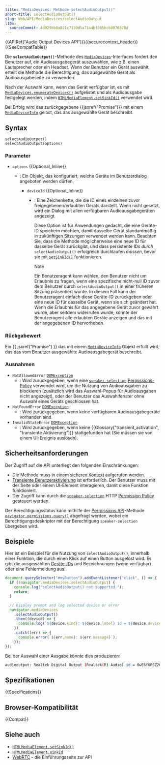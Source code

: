 ```yaml
---
title: "MediaDevices: Methode selectAudioOutput()"
short-title: selectAudioOutput()
slug: Web/API/MediaDevices/selectAudioOutput
l10n:
  sourceCommit: 4d929bb0a021c7130d5a71a4bf505bcb8070378d
---
```


{{APIRef("Audio Output Devices API")}}{{securecontext_header}}{{SeeCompatTable}}

Die **`selectAudioOutput()`**-Methode des [`MediaDevices`](/de/docs/Web/API/MediaDevices)-Interfaces fordert den Benutzer auf, ein Audioausgabegerät auszuwählen, wie z.B. einen Lautsprecher oder ein Headset. Wenn der Benutzer ein Gerät auswählt, erteilt die Methode die Berechtigung, das ausgewählte Gerät als Audioausgabeseite zu verwenden.

Nach der Auswahl kann, wenn das Gerät verfügbar ist, es mit [`MediaDevices.enumerateDevices()`](/de/docs/Web/API/MediaDevices/enumerateDevices) aufgelistet und als Audioausgabe festgelegt werden, indem [`HTMLMediaElement.setSinkId()`](/de/docs/Web/API/HTMLMediaElement/setSinkId) verwendet wird.

Bei Erfolg wird das zurückgegebene {{jsxref("Promise")}} mit einem [`MediaDeviceInfo`](/de/docs/Web/API/MediaDeviceInfo) gelöst, das das ausgewählte Gerät beschreibt.

## Syntax

```js-nolint
selectAudioOutput()
selectAudioOutput(options)
```

### Parameter

- `options` {{Optional_Inline}}

  - : Ein Objekt, das konfiguriert, welche Geräte im Benutzerdialog angeboten werden dürfen.

    - `deviceId` {{Optional_Inline}}

      - : Eine Zeichenkette, die die ID eines einzelnen zuvor freigegebenen/erlaubten Geräts darstellt.
        Wenn nicht gesetzt, wird ein Dialog mit allen verfügbaren Audioausgabegeräten angezeigt.

        Diese Option ist für Anwendungen gedacht, die eine Geräte-ID speichern möchten, damit dasselbe Gerät standardmäßig in zukünftigen Sitzungen verwendet werden kann. Beachten Sie, dass die Methode möglicherweise eine neue ID für dasselbe Gerät zurückgibt, und dass persistente IDs _durch_ `selectAudioOutput()` erfolgreich durchlaufen _müssen_, bevor sie mit [`setSinkId()`](/de/docs/Web/API/HTMLMediaElement/setSinkId) funktionieren.

        > [!NOTE]
        > Ein Benutzeragent kann wählen, den Benutzer nicht um Erlaubnis zu fragen, wenn eine spezifische nicht-null ID zuvor dem Benutzer durch `selectAudioOutput()` in einer früheren Sitzung präsentiert wurde.
        > In diesem Fall kann der Benutzeragent einfach diese Geräte-ID zurückgeben oder eine neue ID für dasselbe Gerät, wenn sie sich geändert hat.
        > Wenn die Erlaubnis für das angegebene Gerät zuvor gewährt wurde, aber seitdem widerrufen wurde, könnte der Benutzeragent alle erlaubten Geräte anzeigen und das mit der angegebenen ID hervorheben.

### Rückgabewert

Ein {{ jsxref("Promise") }} das mit einem [`MediaDeviceInfo`](/de/docs/Web/API/MediaDeviceInfo) Objekt erfüllt wird, das das vom Benutzer ausgewählte Audioausgabegerät beschreibt.

### Ausnahmen

- `NotAllowedError` [`DOMException`](/de/docs/Web/API/DOMException)
  - : Wird zurückgegeben, wenn eine [`speaker-selection`](/de/docs/Web/HTTP/Reference/Headers/Permissions-Policy/speaker-selection) [Permissions-Policy](/de/docs/Web/HTTP/Guides/Permissions_Policy) verwendet wird, um die Nutzung von Audioausgaben zu blockieren (zusätzlich wird das Auswahl-Popup für Audioausgaben nicht angezeigt), oder der Benutzer das Auswahlfenster ohne Auswahl eines Geräts geschlossen hat.
- `NotFoundError` [`DOMException`](/de/docs/Web/API/DOMException)
  - : Wird zurückgegeben, wenn keine verfügbaren Audioausgabegeräte vorhanden sind.
- `InvalidStateError` [`DOMException`](/de/docs/Web/API/DOMException)
  - : Wird zurückgegeben, wenn keine {{Glossary("transient_activation", "transiente Aktivierung")}} stattgefunden hat (Sie müssen sie von einem UI-Ereignis auslösen).

## Sicherheitsanforderungen

Der Zugriff auf die API unterliegt den folgenden Einschränkungen:

- Die Methode muss in einem [sicheren Kontext](/de/docs/Web/Security/Secure_Contexts) aufgerufen werden.
- [Transiente Benutzeraktivierung](/de/docs/Web/Security/User_activation) ist erforderlich. Der Benutzer muss mit der Seite oder einem UI-Element interagieren, damit diese Funktion funktioniert.
- Der Zugriff kann durch die [`speaker-selection`](/de/docs/Web/HTTP/Reference/Headers/Permissions-Policy/speaker-selection) HTTP [Permission Policy](/de/docs/Web/HTTP/Guides/Permissions_Policy) gesteuert werden.

Der Berechtigungsstatus kann mithilfe der [Permissions API](/de/docs/Web/API/Permissions_API)-Methode [`navigator.permissions.query()`](/de/docs/Web/API/Permissions/query) abgefragt werden, wobei ein Berechtigungsdeskriptor mit der Berechtigung `speaker-selection` übergeben wird.

## Beispiele

Hier ist ein Beispiel für die Nutzung von `selectAudioOutput()`, innerhalb einer Funktion, die durch einen Klick auf einen Button ausgelöst wird. Es gibt die ausgewählten [Geräte-IDs](/de/docs/Web/API/MediaDeviceInfo/deviceId) und Bezeichnungen (wenn verfügbar) oder eine Fehlermeldung aus.

```js
document.querySelector("#myButton").addEventListener("click", () => {
  if (!navigator.mediaDevices.selectAudioOutput) {
    console.log("selectAudioOutput() not supported.");
    return;
  }

  // Display prompt and log selected device or error
  navigator.mediaDevices
    .selectAudioOutput()
    .then((device) => {
      console.log(`${device.kind}: ${device.label} id = ${device.deviceId}`);
    })
    .catch((err) => {
      console.error(`${err.name}: ${err.message}`);
    });
});
```

Bei der Auswahl einer Ausgabe könnte dies produzieren:

```bash
audiooutput: Realtek Digital Output (Realtek(R) Audio) id = 0wE6fURSZ20H0N2NbxqgowQJLWbwo+5ablCVVJwRM3k=
```

## Spezifikationen

{{Specifications}}

## Browser-Kompatibilität

{{Compat}}

## Siehe auch

- [`HTMLMediaElement.setSinkId()`](/de/docs/Web/API/HTMLMediaElement/setSinkId)
- [`HTMLMediaElement.sinkId`](/de/docs/Web/API/HTMLMediaElement/sinkId)
- [WebRTC](/de/docs/Web/API/WebRTC_API) - die Einführungsseite zur API
